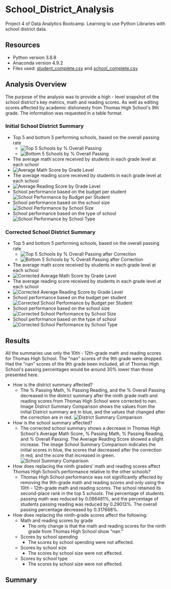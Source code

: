# School_District_Analysis
Project 4 of Data Analytics Bootcamp. Learning to use Python Libraries with school district data.
## Resources
* Python version 3.8.8
* Anaconda version 4.9.2
* Files used: [student_complete.csv](https://github.com/RuthLD/School_District_Analysis/blob/main/Resources/students_complete.csv) and [school_complete.csv](https://github.com/RuthLD/School_District_Analysis/blob/main/Resources/schools_complete.csv)
## Analysis Overview
The purpose of the analysis was to provide a high - level snapshot of the school district's key metrics, math and reading scores. As well as editing scores affected by academic dishonesty from Thomas High School's 9th grade. The information was requested in a table format.
### Initial School District Summary
* Top 5 and bottom 5 performing schools, based on the overall passing rate
  * ![Top 5 Schools by % Overall Passing](https://github.com/RuthLD/School_District_Analysis/blob/main/Resources/Top_5_S_D_A.png)
  * ![Bottom 5 Schools by % Overall Passing](https://github.com/RuthLD/School_District_Analysis/blob/main/Resources/Bottom_5_S_D_A.png)
* The average math score received by students in each grade level at each school
 * ![Average Math Score by Grade Level](https://github.com/RuthLD/School_District_Analysis/blob/main/Resources/Avg_Math_by_grade.png)
* The average reading score received by students in each grade level at each school
 * ![Average Reading Score by Grade Level](https://github.com/RuthLD/School_District_Analysis/blob/main/Resources/Avg_Read_by_grade.png)
* School performance based on the budget per student
![School Performance by Budget per Student](https://github.com/RuthLD/School_District_Analysis/blob/main/Resources/Perform_by_budget_per_student.png)
* School performance based on the school size
![School Performance by School Size](https://github.com/RuthLD/School_District_Analysis/blob/main/Resources/Perform_by_school_size.png)
* School performance based on the type of school
![School Performance by School Type](https://github.com/RuthLD/School_District_Analysis/blob/main/Resources/Perform_by_school_type.png)

### Corrected School District Summary  
* Top 5 and bottom 5 performing schools, based on the overall passing rate
  * ![Top 5 Schools by % Overall Passing after Correction](https://github.com/RuthLD/School_District_Analysis/blob/main/Resources/Top_5_Corrected.png)
  * ![Bottom 5 Schools by % Overall Passing after Correction](https://github.com/RuthLD/School_District_Analysis/blob/main/Resources/Botton_5_Corrected.png)
* The average math score received by students in each grade level at each school
 * ![Corrected Average Math Score by Grade Level](https://github.com/RuthLD/School_District_Analysis/blob/main/Resources/Corrected_Avg_Math_by_grade.png)
* The average reading score received by students in each grade level at each school
 * ![Corrected Average Reading Score by Grade Level](https://github.com/RuthLD/School_District_Analysis/blob/main/Resources/Corrected_Avg_Reading_by_grade.png)
* School performance based on the budget per student
![Corrected School Performance by Budget per Student](https://github.com/RuthLD/School_District_Analysis/blob/main/Resources/Corrected_Perform_by_budget_per_student.png)
* School performance based on the school size 
![Corrected School Performance by School Size](https://github.com/RuthLD/School_District_Analysis/blob/main/Resources/Corrected_School_Perfromance_by_School_Size.png)
* School performance based on the type of school
![Corrected School Performance by School Type](https://github.com/RuthLD/School_District_Analysis/blob/main/Resources/Corrected_Perform_by_school_type.png)

## Results
All the summaries use only the 10th - 12th-grade math and reading scores for Thomas High School. The "nan" scores of the 9th grade were dropped. Had the "nan" scores of the 9th grade been included, all of Thomas High School's passing percentages would be around 30% lower than those presented here.
 
* How is the district summary affected?
  * The % Passing Math, % Passing Reading, and the % Overall Passing decreased in the district summary after the ninth grade math and reading scores from Thomas High School were corrected to nan. Image District Summary Comparison shows the values from the initial District summary are in blue, and the values that changed after the correction are in red. ![District Summary Comparison](https://github.com/RuthLD/School_District_Analysis/blob/main/Resources/Change_District_Summary.png)
* How is the school summary affected?
  * The corrected school summary shows a decrease in Thomas High School's Average Math Score, % Passing Math, % Passing Reading, and % Overall Passing. The Average Reading Score showed a slight increase. The image School Summary Comparison indicates the initial scores in blue, the scores that decreased after the correction in red, and the score that increased in green. ![School Summary Comparison](https://github.com/RuthLD/School_District_Analysis/blob/main/Resources/School_summary_compare.png)
* How does replacing the ninth graders’ math and reading scores affect Thomas High School’s performance relative to the other schools?
  * Thomas High School performance was not significantly affected by removing the 9th-grade math and reading scores and only using the 10th - 12th-grade math and reading scores. The school retained its second-place rank in the top 5 schools. The percentage of students passing math was reduced by 0.086481%, and the percentage of students passing reading was reduced by 0.29013%. The overall passing percentage decreased by 0.317688%.
* How does replacing the ninth-grade scores affect the following:
  * Math and reading scores by grade
    * The only change is that the math and reading scores for the ninth grade from Thomas High School show "nan.”
  * Scores by school spending
    * The scores by school spending were not affected.
  * Scores by school size
    * The scores by school size were not affected.
  * Scores by school type
    * The scores by school size were not affected.

## Summary
